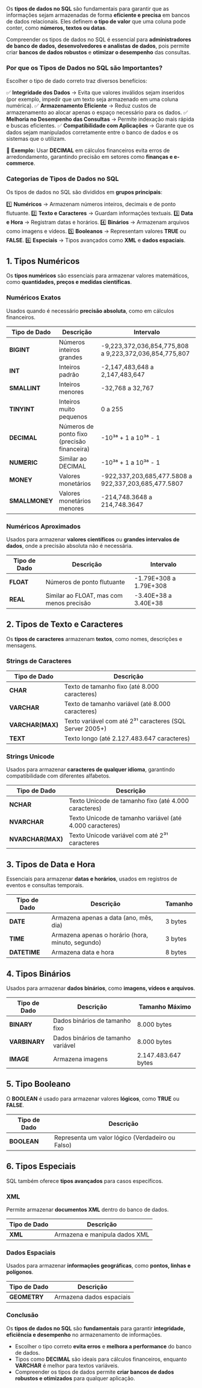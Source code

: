 Os **tipos de dados no SQL** são fundamentais para garantir que as informações sejam armazenadas de forma **eficiente e precisa** em bancos de dados relacionais. Eles definem **o tipo de valor** que uma coluna pode conter, como **números, textos ou datas**.

Compreender os tipos de dados no SQL é essencial para **administradores de banco de dados, desenvolvedores e analistas de dados**, pois permite criar **bancos de dados robustos** e **otimizar o desempenho** das consultas.

### **Por que os Tipos de Dados no SQL são Importantes?**

Escolher o tipo de dado correto traz diversos benefícios:

✅ **Integridade dos Dados** → Evita que valores inválidos sejam inseridos (por exemplo, impedir que um texto seja armazenado em uma coluna numérica). 
✅ **Armazenamento Eficiente** → Reduz custos de armazenamento ao alocar apenas o espaço necessário para os dados. 
✅ **Melhoria no Desempenho das Consultas** → Permite indexação mais rápida e buscas eficientes. 
✅ **Compatibilidade com Aplicações** → Garante que os dados sejam manipulados corretamente entre o banco de dados e os sistemas que o utilizam.

📌 **Exemplo:** Usar **DECIMAL** em cálculos financeiros evita erros de arredondamento, garantindo precisão em setores como **finanças e e-commerce**.

### **Categorias de Tipos de Dados no SQL**

Os tipos de dados no SQL são divididos em **grupos principais**:

1️⃣ **Numéricos** → Armazenam números inteiros, decimais e de ponto flutuante. 
2️⃣ **Texto e Caracteres** → Guardam informações textuais.
3️⃣ **Data e Hora** → Registram datas e horários. 
4️⃣ **Binários** → Armazenam arquivos como imagens e vídeos. 
5️⃣ **Booleanos** → Representam valores **TRUE** ou **FALSE**. 
6️⃣ **Especiais** → Tipos avançados como **XML** e **dados espaciais**.

## **1. Tipos Numéricos**

Os **tipos numéricos** são essenciais para armazenar valores matemáticos, como **quantidades, preços e medidas científicas**.

### **Numéricos Exatos**

Usados quando é necessário **precisão absoluta**, como em cálculos financeiros.

|Tipo de Dado|Descrição|Intervalo|
|---|---|---|
|**BIGINT**|Números inteiros grandes|-9,223,372,036,854,775,808 a 9,223,372,036,854,775,807|
|**INT**|Inteiros padrão|-2,147,483,648 a 2,147,483,647|
|**SMALLINT**|Inteiros menores|-32,768 a 32,767|
|**TINYINT**|Inteiros muito pequenos|0 a 255|
|**DECIMAL**|Números de ponto fixo (precisão financeira)|-10³⁸ + 1 a 10³⁸ - 1|
|**NUMERIC**|Similar ao DECIMAL|-10³⁸ + 1 a 10³⁸ - 1|
|**MONEY**|Valores monetários|-922,337,203,685,477.5808 a 922,337,203,685,477.5807|
|**SMALLMONEY**|Valores monetários menores|-214,748.3648 a 214,748.3647|

### **Numéricos Aproximados**

Usados para armazenar **valores científicos** ou **grandes intervalos de dados**, onde a precisão absoluta não é necessária.

|Tipo de Dado|Descrição|Intervalo|
|---|---|---|
|**FLOAT**|Números de ponto flutuante|-1.79E+308 a 1.79E+308|
|**REAL**|Similar ao FLOAT, mas com menos precisão|-3.40E+38 a 3.40E+38|

## **2. Tipos de Texto e Caracteres**

Os **tipos de caracteres** armazenam **textos**, como nomes, descrições e mensagens.

### **Strings de Caracteres**

|Tipo de Dado|Descrição|
|---|---|
|**CHAR**|Texto de tamanho fixo (até 8.000 caracteres)|
|**VARCHAR**|Texto de tamanho variável (até 8.000 caracteres)|
|**VARCHAR(MAX)**|Texto variável com até 2³¹ caracteres (SQL Server 2005+)|
|**TEXT**|Texto longo (até 2.127.483.647 caracteres)|

### **Strings Unicode**

Usados para armazenar **caracteres de qualquer idioma**, garantindo compatibilidade com diferentes alfabetos.

|Tipo de Dado|Descrição|
|---|---|
|**NCHAR**|Texto Unicode de tamanho fixo (até 4.000 caracteres)|
|**NVARCHAR**|Texto Unicode de tamanho variável (até 4.000 caracteres)|
|**NVARCHAR(MAX)**|Texto Unicode variável com até 2³¹ caracteres|

## **3. Tipos de Data e Hora**

Essenciais para armazenar **datas e horários**, usados em registros de eventos e consultas temporais.

|Tipo de Dado|Descrição|Tamanho|
|---|---|---|
|**DATE**|Armazena apenas a data (ano, mês, dia)|3 bytes|
|**TIME**|Armazena apenas o horário (hora, minuto, segundo)|3 bytes|
|**DATETIME**|Armazena data e hora|8 bytes|

## **4. Tipos Binários**

Usados para armazenar **dados binários**, como **imagens, vídeos e arquivos**.

|Tipo de Dado|Descrição|Tamanho Máximo|
|---|---|---|
|**BINARY**|Dados binários de tamanho fixo|8.000 bytes|
|**VARBINARY**|Dados binários de tamanho variável|8.000 bytes|
|**IMAGE**|Armazena imagens|2.147.483.647 bytes|

## **5. Tipo Booleano**

O **BOOLEAN** é usado para armazenar valores **lógicos**, como **TRUE** ou **FALSE**.

|Tipo de Dado|Descrição|
|---|---|
|**BOOLEAN**|Representa um valor lógico (Verdadeiro ou Falso)|

## **6. Tipos Especiais**

SQL também oferece **tipos avançados** para casos específicos.

### **XML**

Permite armazenar **documentos XML** dentro do banco de dados.

|Tipo de Dado|Descrição|
|---|---|
|**XML**|Armazena e manipula dados XML|

### **Dados Espaciais**

Usados para armazenar **informações geográficas**, como **pontos, linhas e polígonos**.

|Tipo de Dado|Descrição|
|---|---|
|**GEOMETRY**|Armazena dados espaciais|

### **Conclusão**

Os **tipos de dados no SQL** são **fundamentais** para garantir **integridade, eficiência e desempenho** no armazenamento de informações.

- Escolher o tipo correto **evita erros** e **melhora a performance** do banco de dados.
- Tipos como **DECIMAL** são ideais para cálculos financeiros, enquanto **VARCHAR** é melhor para textos variáveis.
- Compreender os tipos de dados permite **criar bancos de dados robustos e otimizados** para qualquer aplicação.
